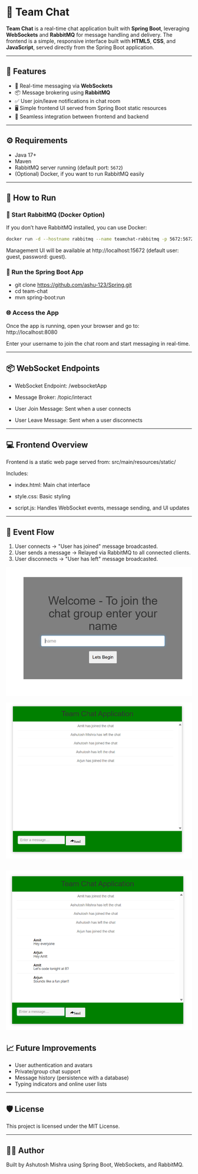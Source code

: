# 💬 Team Chat

**Team Chat** is a real-time chat application built with **Spring Boot**, leveraging **WebSockets** and **RabbitMQ** for message handling and delivery. The frontend is a simple, responsive interface built with **HTML5**, **CSS**, and **JavaScript**, served directly from the Spring Boot application.

---

## 🚀 Features

- 🔁 Real-time messaging via **WebSockets**
- 📦 Message brokering using **RabbitMQ**
- ✅ User join/leave notifications in chat room
- 🖥️ Simple frontend UI served from Spring Boot static resources
- 🧩 Seamless integration between frontend and backend

---

## ⚙️ Requirements

- Java 17+
- Maven
- RabbitMQ server running (default port: `5672`)
- (Optional) Docker, if you want to run RabbitMQ easily

---

## 🧪 How to Run

### 🐇 Start RabbitMQ (Docker Option)
If you don’t have RabbitMQ installed, you can use Docker:

```bash
docker run -d --hostname rabbitmq --name teamchat-rabbitmq -p 5672:5672 -p 15672:15672 rabbitmq:3-management
```

Management UI will be available at http://localhost:15672 (default user: guest, password: guest).

### 🏃 Run the Spring Boot App

- git clone https://github.com/ashu-123/Spring.git
- cd team-chat
- mvn spring-boot:run

### 🌐 Access the App
Once the app is running, open your browser and go to: http://localhost:8080

Enter your username to join the chat room and start messaging in real-time.

---

## 📦 WebSocket Endpoints

- WebSocket Endpoint: /websocketApp

- Message Broker: /topic/interact

- User Join Message: Sent when a user connects

- User Leave Message: Sent when a user disconnects

---

## 💻 Frontend Overview

Frontend is a static web page served from: src/main/resources/static/

Includes:

- index.html: Main chat interface

- style.css: Basic styling

- script.js: Handles WebSocket events, message sending, and UI updates

---

## 📌 Event Flow

1. User connects → "User has joined" message broadcasted.
2. User sends a message → Relayed via RabbitMQ to all connected clients.
3. User disconnects → "User has left" message broadcasted.



![img.png](connect.png)

![img_2.png](user_disconnected.png)

![img_3.png](chat.png)
---

## 📈 Future Improvements

- User authentication and avatars
- Private/group chat support
- Message history (persistence with a database)
- Typing indicators and online user lists

---

## 🛡 License
This project is licensed under the MIT License.

---

## 👨‍💻 Author
Built by Ashutosh Mishra using Spring Boot, WebSockets, and RabbitMQ.